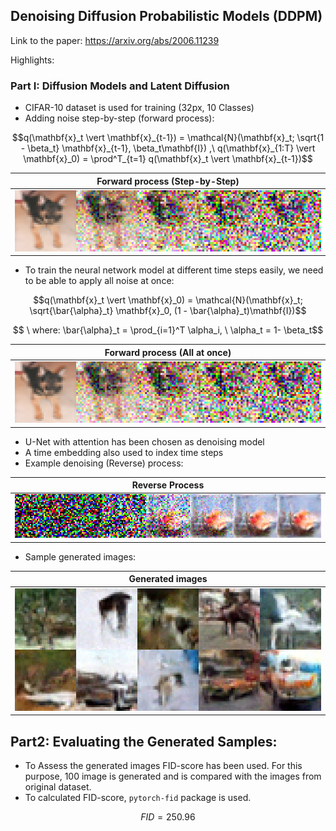 ## Denoising Diffusion Probabilistic Models (DDPM)
Link to the paper:  https://arxiv.org/abs/2006.11239

Highlights:
### Part I: Diffusion Models and Latent Diffusion

- CIFAR-10 dataset is used for training (32px, 10 Classes)
- Adding noise step-by-step (forward process):

```math
q(\mathbf{x}_t \vert \mathbf{x}_{t-1}) = \mathcal{N}(\mathbf{x}_t; \sqrt{1 - \beta_t} \mathbf{x}_{t-1}, \beta_t\mathbf{I}) ,\ 
q(\mathbf{x}_{1:T} \vert \mathbf{x}_0) = \prod^T_{t=1} q(\mathbf{x}_t \vert \mathbf{x}_{t-1})
```

| Forward process (Step-by-Step) | 
|---------------------|
| <img src="assets/step_step.png" width="600"> |

- To train the neural network model at different time steps easily, we need to be able to apply all noise at once:
```math
q(\mathbf{x}_t \vert \mathbf{x}_0) = \mathcal{N}(\mathbf{x}_t; \sqrt{\bar{\alpha}_t} \mathbf{x}_0, (1 - \bar{\alpha}_t)\mathbf{I})
```
```math
 \ where: \bar{\alpha}_t = \prod_{i=1}^T \alpha_i, \  \alpha_t = 1- \beta_t
```
| Forward process (All at once) | 
|---------------------|
| <img src="assets/step_step.png" width="600"> |

- U-Net with attention has been chosen as denoising model
- A time embedding also used to index time steps
- Example denoising (Reverse) process:

| Reverse Process | 
|---------------------|
| <img src="assets/eg_output.png" width="600"> |

- Sample generated images:

| Generated images | 
|---------------------|
| <img src="assets/10gen.png" width="600"> |

## Part2: Evaluating the Generated Samples:

- To Assess the generated images FID-score has been used. For this purpose, 100 image is generated and is compared with the images from original dataset. 
- To calculated FID-score, `pytorch-fid` package is used.

```math
FID = 250.96
```
